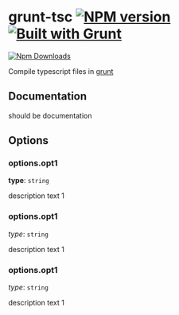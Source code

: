 # grunt-tsc [![NPM version](https://badge.fury.io/js/grunt-tsc.png)](http://badge.fury.io/js/grunt-jsdoc) [![Built with Grunt](https://cdn.gruntjs.com/builtwith.png)](http://gruntjs.com/)

[![Npm Downloads](https://nodei.co/npm/grunt-tsc.png?downloads=true&stars=true)](https://nodei.co/npm/grunt-tsc.png?downloads=true&stars=true)

Compile typescript files in [grunt](http://gruntjs.com/)

## Documentation

should be documentation

## Options

### options.opt1

**type**: `string`

description text 1

### options.opt1

*type*: `string`

description text 1

### options.opt1

*type*: `string`

description text 1

